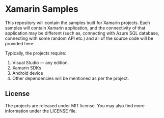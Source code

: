 # Xamarin Samples

This repository will contain the samples built for Xamarin projects. Each samples will contain Xamarin application, and the connectivity of that application may be different (such as, connecting with Azure SQL database, connecting with some random API etc.) and all of the source code will be provided here. 

Typically, the projects require:

1. Visual Studio -- any edition. 
2. Xamarin SDKs
3. Android device
4. Other dependencies will be mentioned as per the project.

## License
The projects are released under MIT license. You may also find more information under the LICENSE file. 

